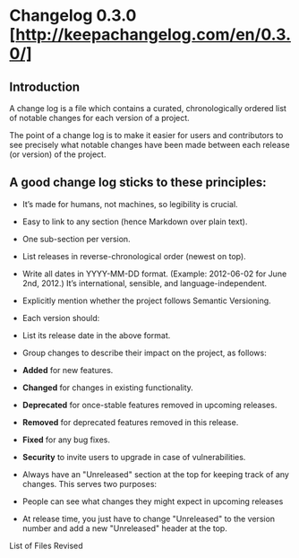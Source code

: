 Changelog 0.3.0 [http://keepachangelog.com/en/0.3.0/]
==============================

Introduction
-------


A change log is a file which contains a curated, chronologically ordered list of notable changes for each version of a project.

The point of a change log is to make it easier for users and contributors to see precisely what notable changes have been made between each release (or version) of the project.

A good change log sticks to these principles:
-------

 * It’s made for humans, not machines, so legibility is crucial.
 * Easy to link to any section (hence Markdown over plain text).
 * One sub-section per version.
 * List releases in reverse-chronological order (newest on top).
 * Write all dates in YYYY-MM-DD format. (Example: 2012-06-02 for June 2nd, 2012.) It’s international, sensible, and language-independent.
 * Explicitly mention whether the project follows Semantic Versioning.
 * Each version should:
  * List its release date in the above format.
  * Group changes to describe their impact on the project, as follows:
  * **Added** for new features.
  * **Changed** for changes in existing functionality.
  * **Deprecated** for once-stable features removed in upcoming releases.
  * **Removed** for deprecated features removed in this release.
  * **Fixed** for any bug fixes.
  * **Security** to invite users to upgrade in case of vulnerabilities.

 * Always have an "Unreleased" section at the top for keeping track of any changes. This serves two purposes:
  *  People can see what changes they might expect in upcoming releases
  *  At release time, you just have to change "Unreleased" to the version number and add a new "Unreleased" header at the top.

List of Files Revised

